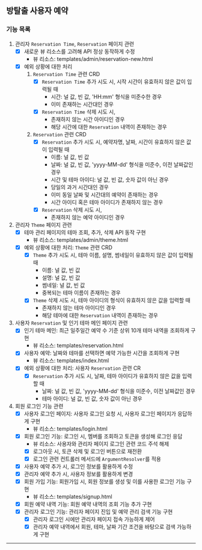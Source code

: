 ## 방탈출 사용자 예약

### 기능 목록

1. 관리자 `Reservation Time`, `Reservation` 페이지 관련
    - [x] 새로운 뷰 리소스를 고려해 API 정상 동작하게 수정
        - 뷰 리소스: templates/admin/reservation-new.html
    - [x] 예외 상황에 대한 처리
        1) `Reservation Time` 관련 CRD
            - [X] `Reservation Time` 추가 시도 시, 시작 시간이 유효하지 않은 값이 입력될 때
                - 시간: 널 값, 빈 값, 'HH:mm' 형식을 미준수한 경우
                - 이미 존재하는 시간대인 경우
            - [x] `Reservation Time` 삭제 시도 시,
                - 존재하지 않는 시간 아이디인 경우
                - 해당 시간에 대한 `Reservation` 내역이 존재하는 경우
        2) `Reservation` 관련 CRD
            - [x] `Reservation` 추가 시도 시, 예약자명, 날짜, 시간이 유효하지 않은 값이 입력될 때
                - 이름: 널 값, 빈 값
                - 날짜: 널 값, 빈 값, 'yyyy-MM-dd' 형식을 미준수, 이전 날짜값인 경우
                - 시간 및 테마 아이디: 널 값, 빈 값, 숫자 값이 아닌 경우
                - 당일의 과거 시간대인 경우
                - 이미 동일 날짜 및 시간대의 예약이 존재하는 경우
                - 시간 아이디 혹은 테마 아이디가 존재하지 않는 경우
            - [x] `Reservation` 삭제 시도 시,
                - 존재하지 않는 예약 아이디인 경우


2. 관리자 `Theme` 페이지 관련
    - [X] 테마 관리 페이지의 테마 조회, 추가, 삭제 API 동작 구현
        - 뷰 리소스: templates/admin/theme.html
    - [x] 예외 상황에 대한 처리: `Theme` 관련 CRD
        - [x] `Theme` 추가 시도 시, 테마 이름, 설명, 썸네일이 유효하지 않은 값이 입력될 때
            - 이름: 널 값, 빈 값
            - 설명: 널 값, 빈 값
            - 썸네일: 널 값, 빈 값
            - 중복되는 테마 이름이 존재하는 경우
        - [x] `Theme` 삭제 시도 시, 테마 아이디의 형식이 유효하지 않은 값을 입력할 때
            - 존재하지 않는 테마 아이디인 경우
            - 해당 테마에 대한 `Reservation` 내역이 존재하는 경우


3. 사용자 `Reservation` 및 인기 테마 메인 페이지 관련
    - [x] 인기 테마 메인: 최근 일주일간 예약 수 기준 상위 10개 테마 내역을 조회하게 구현
        - 뷰 리소스: templates/reservation.html
    - [x] 사용자 예약: 날짜와 테마를 선택하면 예약 가능한 시간을 조회하게 구현
        - 뷰 리소스: templates/index.html
    - [x] 예외 상황에 대한 처리: 사용자 `Reservation` 관련 CR
        - [x] `Reservation` 추가 시도 시, 날짜, 테마 아이디가 유효하지 않은 값을 입력할 때
            - 날짜: 널 값, 빈 값, 'yyyy-MM-dd' 형식을 미준수, 이전 날짜값인 경우
            - 테마 아이디: 널 값, 빈 값, 숫자 값이 아닌 경우


4. 회원 로그인 기능 관련
    - [x] 사용자 로그인 페이지: 사용자 로그인 요청 시, 사용자 로그인 페이지가 응답하게 구현
        - 뷰 리소스: templates/login.html
    - [x] 회원 로그인 기능: 로그인 시, 멤버를 조회하고 토큰을 생성해 로그인 응답
        - 뷰 리소스: 사용자와 관리자 페이지 로그인 관련 코드 주석 해제
        - [x] 로그아웃 시, 토큰 삭제 및 로그인 버튼으로 재전환
        - [x] 로그인 관련 컨트롤러 메서드에 `ArgumentResolver`를 적용
    - [x] 사용자 예약 추가 시, 로그인 정보를 활용하게 수정
    - [x] 관리자 예약 추가 시, 사용자 정보를 활용하게 변경
    - [x] 회원 가입 기능: 회원가입 시, 회원 정보를 생성 및 이를 사용한 로그인 기능 구현
        - 뷰 리소스: templates/signup.html
    - [x] 회원 예약 내역 기능: 회원 예약 내역의 조회 기능 추가 구현
    - [x] 관리자 로그인 기능: 관리자 페이지 진입 및 예약 관리 검색 기능 구현
        - [x] 관리자 로그인 시에만 관리자 페이지 접속 가능하게 제어
        - [x] 관리자 예약 내역에서 회원, 테마, 날짜 기간 조건을 바탕으로 검색 가능하게 구현

---
